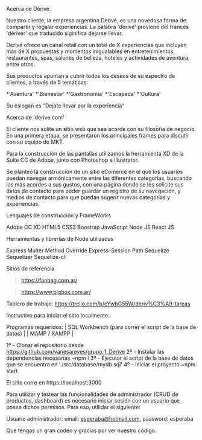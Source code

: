 Acerca de Derivé.

Nuestro cliente, la empresa argentina Derivé, es una novedosa forma de compartir y regalar experiencias. 
La palabra 'derivé' proviene del francés 'dériver' que traducido siginifica dejarse llevar.

Derivé ofrece un canal retail con un total de X experiencias que incluyen más de X propuestas y momentos inigualables en entretenimientos, restaurantes, spas, salones de belleza, hoteles y actividades de aventura, entre otros.

Sus productos apuntan a cubrir todos los deseos de su espectro de clientes, a través de 5 temáticas:

*'Aventura'
*'Bienestar'
*'Gastronomía'
*'Escapada'
*'Cultura'

Su eslogan es "Dejate llevar por la experiencia"

Acerca de 'derive.com'

El cliente nos solita un sitio web que sea acorde con su filosofía de negocio. En una primera etapa, se presentaron los principales frames para discutir con su equipo de MKT.

Para la construcción de las pantallas utilizamos la herramienta XD de la Suite CC de Adobe, junto con Photoshop e Illustrator.

Se planteó la construcción de un sitio eComerce en el que los usuarios puedan navegar armónicamente entre las diferentes categorías, buscando las más acordes a sus gustos, con una página donde se les solicite sus datos de contacto para poder guardar un registro de su navegación, y medios de contacto para que puedan sugerir nuevas categorías y experiencias.

Lenguajes de construcción y FrameWorks

Adobe CC XD
HTML5
CSS3
Boostrap
JavaScript
Node JS
React JS

Herramientas y librerías de Node utilizadas

Express
Multer
Method Override
Express-Session
Path
Sequelize
Sequelizer
Sequelize-cli

Sitios de referencia

> https://fanbag.com.ar/

> https://www.bigbox.com.ar/

Tablero de trabajo: https://trello.com/b/cYwbG55W/deriv%C3%A9-tareas

Instructivo para iniciar el sitio localmente:

Programas requeridos:
| SQL Workbench (para correr el script de la base de datos) |
| MAMP / XAMPP                                              |


1º - Clonar el repositorio desde https://github.com/vanesareyes/grupo_1_Derive
2º - Instalar las dependencias necesarias
        ~npm i
3º - Ejecutar el script de la base de datos que se encuentra en './src/database/mydb.sql'
4º - Iniciar el proyecto
        ~npm start

El sitio corre en https://localhost:3000

Para utilizar y testear las funcionalidades de administrador (CRUD de productos, dashboard) es necesario iniciar sesión con un usuario que posea dichos permisos. Para eso, utilidar el siguiente:

Usuario administrador: email: esperaba@hotmail.com, password: esperaba

Que tengas un gran codeo y gracias por ver nuestro código.


